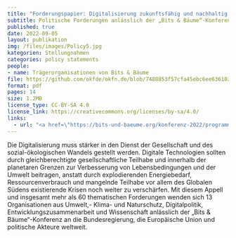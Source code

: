 ```yaml
---
title: "Forderungspapier: Digitalisierung zukunftsfähig und nachhaltig gestalten"
subtitle: Politische Forderungen anlässlich der „Bits & Bäume“-Konferenz 2022
published: true
date: 2022-09-05
layout: publikation
img: /files/images/Policy5.jpg
kategorien: Stellungnahmen
categories: policy statements
people:
- name: Trägerorganisationen von Bits & Bäume
file: https://github.com/okfde/okfn.de/blob/7488853f57cfa45ebc6ee636103aee74263feaf8/static/files/publikationen/2022-09-05_Bits%20%26%20Ba%CC%88ume_Politische%20Forderungen.pdf?raw=true
format: pdf
pages: 14
size: 1.2MB
license_type: CC-BY-SA 4.0
license_link: https://creativecommons.org/licenses/by-sa/4.0/
links: 
  - url: "<a href=\"https://bits-und-baeume.org/konferenz-2022/programm/\" target=\"_blank\">Zum Programm der Bits&Bäume Konferenz 2022</a>"
---
```


Die Digitalisierung muss stärker in den Dienst der Gesellschaft und des sozial-ökologischen Wandels gestellt werden. Digitale Technologien sollten durch gleichberechtigte gesellschaftliche Teilhabe und innerhalb der planetaren Grenzen zur Verbesserung von Lebensbedingungen und der Umwelt beitragen, anstatt durch explodierenden Energiebedarf, Ressourcenverbrauch und mangelnde Teilhabe vor allem des Globalen Südens existierende Krisen noch weiter zu verschärfen. Mit diesem Appell und insgesamt mehr als 60 thematischen Forderungen wenden sich 13 Organisationen aus Umwelt,- Klima- und Naturschutz, Digitalpolitik, Entwicklungszusammenarbeit und Wissenschaft anlässlich der „Bits & Bäume“-Konferenz an die Bundesregierung, die Europäische Union und politische Akteure weltweit.
